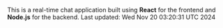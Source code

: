 This is a real-time chat application built using **React** for the frontend and **Node.js** for the backend.
Last updated: Wed Nov 20 03:20:31 UTC 2024
